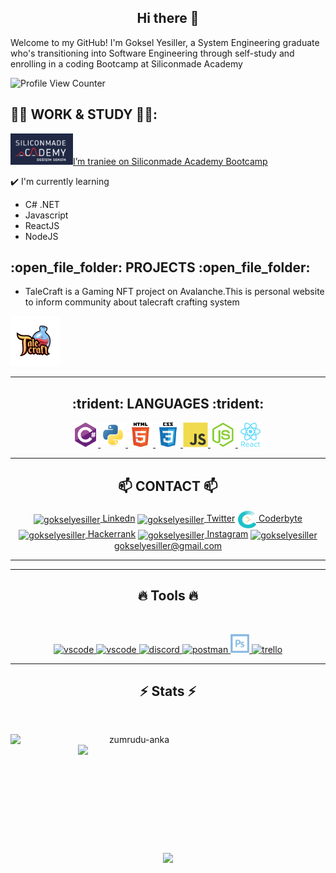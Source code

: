 

<h2 align="center">Hi there 👋</h2>

Welcome to my GitHub! I'm Goksel Yesiller, a System Engineering graduate who's transitioning into Software Engineering through self-study and enrolling in a coding Bootcamp at Siliconmade Academy

![Profile View Counter](https://komarev.com/ghpvc/?username=mryesiller)


<h2 align="left">👩‍💻  WORK & STUDY 👩‍💻:</h2>
<p align="left">

 
<a href="https://siliconmadeacademy.com/" target="_blank"> <img src="/img/siliconmade.png" alt="csharp" width="100" height="50"/>I’m traniee on Siliconmade Academy Bootcamp </a> 
</p>


✔️ I'm currently learning

-  C# .NET
-  Javascript
-  ReactJS
-  NodeJS

<h2 align="left">:open_file_folder:  PROJECTS   :open_file_folder:</h2>

- TaleCraft is a Gaming NFT project on Avalanche.This is personal website to inform community about talecraft crafting system

<p align="left">
 <a href="https://www.talecraft.guide" target="_blank"> <img src="/img/logo.webp" alt="csharp" width="80" height="80"/> </a>
</p>



 
 
 <hr>
 <h2 align="center">:trident:  LANGUAGES   :trident:</h2>
<p align="center"> 
 <a href="https://www.w3schools.com/cs/" target="_blank"> <img src="https://raw.githubusercontent.com/devicons/devicon/master/icons/csharp/csharp-original.svg" alt="csharp" width="40" height="40"/> </a>
 <a href="https://www.w3schools.com/python/" target="_blank"> <img src="https://raw.githubusercontent.com/devicons/devicon/master/icons/python/python-original.svg" alt="python" width="40" height="40"/> </a>
 <a href="https://www.w3.org/html/" target="_blank"> <img src="https://raw.githubusercontent.com/devicons/devicon/master/icons/html5/html5-original-wordmark.svg" alt="html5" width="40" height="40"/> </a>
 <a href="https://www.w3schools.com/css/" target="_blank"> <img src="https://raw.githubusercontent.com/devicons/devicon/master/icons/css3/css3-original-wordmark.svg" alt="css3" width="40" height="40"/> </a>  
 <a href="https://developer.mozilla.org/en-US/docs/Web/JavaScript" target="_blank"> <img src="https://raw.githubusercontent.com/devicons/devicon/master/icons/javascript/javascript-original.svg" alt="javascript" width="40" height="40"/> </a>
  <a href="https://nodejs.org/en/" target="_blank"> <img src="https://raw.githubusercontent.com/devicons/devicon/master/icons/nodejs/nodejs-original.svg" alt="nodejs" width="40" height="40"/> </a> 
 <a href="https://reactjs.org/" target="_blank"> <img src="https://raw.githubusercontent.com/devicons/devicon/master/icons/react/react-original-wordmark.svg" alt="react" width="40" height="40"/> </a>   
</p>

 <hr>
 <h2 align="center">📫  CONTACT   📫</h2>
 <p align="center">
 <a href="https://www.linkedin.com/in/goksel-yesiller-830580204/" target="blank" title="LinkedIn"><img align="center" src="https://image.pngaaa.com/708/1947708-middle.png"  alt="gokselyesiller" height="30" width="30" /> Linkedn</a>
 <a href="https://twitter.com/MrYesiller" target="blank" title="Twitter"><img align="center" src="https://clipartcraft.com/images/twitter-logo-png-green-4.png"  alt="gokselyesiller" height="30" width="30" /> Twitter</a>
 <a href="https://coderbyte.com/profile/gokselyesiller" target="blank" title="Coderbyte"><img align="center" src="/img/coderbyte_son.png"  alt="gokselyesiller" height="30" width="30" /> Coderbyte</a> 
 <a href="https://www.hackerrank.com/gokselyesiller" target="blank" title="LinkedIn"><img align="center" src="https://cdn3.iconfinder.com/data/icons/logos-and-brands-adobe/512/160_Hackerrank-1024.png"  alt="gokselyesiller" height="30" width="30" /> Hackerrank</a> 
 <a href="https://instagram.com/gokselyesiller" target="blank" title="Instagram"><img align="center"  src="https://upload.wikimedia.org/wikipedia/commons/thumb/e/e7/Instagram_logo_2016.svg/1200px-Instagram_logo_2016.svg.png" alt="gokselyesiller" height="30" width="30" /> Instagram</a> 
 <a href="#" target="blank" title="gokselyesiller@gmail.com"><img align="center" src="https://uxwing.com/wp-content/themes/uxwing/download/10-brands-and-social-media/gmail.png" alt="gokselyesiller" height="30"  width="26" /> gokselyesiller@gmail.com</a>
 </p>
 <hr>
 


<hr>
<h2 align="center">🔥  Tools   🔥</h2>
<br>
<p align="center">
<a href="https://code.visualstudio.com/" target="_blank"> <img src="https://upload.wikimedia.org/wikipedia/commons/thumb/9/9a/Visual_Studio_Code_1.35_icon.svg/1024px-Visual_Studio_Code_1.35_icon.svg.png" alt="vscode" width="30" height="30"/> </a>
<a href="https://visualstudio.microsoft.com/tr/" target="_blank"> <img src="https://www.pikpng.com/pngl/m/216-2164742_visual-studio-2013-logo-visual-studio-logo-png.png" alt="vscode" width="30" height="30"/> </a>
<a href="https://discord.com/" target="_blank"> <img src="https://cdn4.iconfinder.com/data/icons/logos-and-brands/512/91_Discord_logo_logos-512.png" alt="discord" width="30" height="30"/> </a>
<a href="https://postman.com" target="_blank"> <img src="https://www.vectorlogo.zone/logos/getpostman/getpostman-icon.svg" alt="postman" width="30" height="30"/> </a>
<a href="https://www.photoshop.com/en" target="_blank"> <img src="https://raw.githubusercontent.com/devicons/devicon/master/icons/photoshop/photoshop-line.svg" alt="photoshop" width="30" height="30"/> </a>
<a href="https://trello.com/en" target="_blank"> <img src="https://cdn.iconscout.com/icon/free/png-512/trello-6-569395.png" alt="trello" width="30" height="30"/> </a>
</p>
<hr>


<h2 align="center">⚡ Stats ⚡</h2>
  <br>
  <p align=center>
    <div align=center>
      <a href="https://github.com/denvercoder1/github-readme-streak-stats" title="Go to Source">
        <img align="left" width=396 src="https://github-readme-streak-stats.herokuapp.com/?user=mryesiller&theme=react&border=61dafb&hide_border=true" alt="zumrudu-anka" />
      </a>
      <a href="https://github.com/anuraghazra/github-readme-stats" title="Go to Source">
        <img align="right" width=396 src="https://github-readme-stats.vercel.app/api?username=mryesiller&show_icons=true&theme=react&border_color=61dafb&hide_border=true" />
      </a>
    </div>
    <br><br><br><br><br><br><br><br><br><br><br>
<div align=center>
      <a href="https://github.com/anuraghazra/github-readme-stats">
        <img width=325 align="center" src="https://github-readme-stats.vercel.app/api/top-langs/?username=mryesiller&hide=c%23,powershell,Mathematica,Ruby,Objective-C,Objective-C%2b%2b,Cuda&title_color=61dafb&text_color=ffffff&icon_color=61dafb&bg_color=20232a&langs_count=8&layout=compact&border_color=61dafb&hide_border=true" />
      </a>
    </div>    
